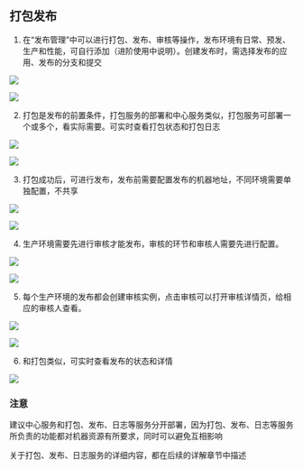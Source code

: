 ## 打包发布

1. 在“发布管理”中可以进行打包、发布、审核等操作，发布环境有日常、预发、生产和性能，可自行添加（进阶使用中说明）。创建发布时，需选择发布的应用、发布的分支和提交

![](https://p9-juejin.byteimg.com/tos-cn-i-k3u1fbpfcp/956dcbda38d342159e721632dda1f678~tplv-k3u1fbpfcp-watermark.image)

![](https://p9-juejin.byteimg.com/tos-cn-i-k3u1fbpfcp/83117cb0c78a4efca5f3575cb0c07aad~tplv-k3u1fbpfcp-watermark.image)

2. 打包是发布的前置条件，打包服务的部署和中心服务类似，打包服务可部署一个或多个，看实际需要。可实时查看打包状态和打包日志

![](https://p6-juejin.byteimg.com/tos-cn-i-k3u1fbpfcp/8d791abfd18d4b8095fe41add57f7985~tplv-k3u1fbpfcp-watermark.image)

![](https://p9-juejin.byteimg.com/tos-cn-i-k3u1fbpfcp/9e203e4afe2b437faca02c2e79807ed7~tplv-k3u1fbpfcp-watermark.image)

3. 打包成功后，可进行发布，发布前需要配置发布的机器地址，不同环境需要单独配置，不共享

![](https://p6-juejin.byteimg.com/tos-cn-i-k3u1fbpfcp/761175a03dc0424daa046c778ee7e7f6~tplv-k3u1fbpfcp-watermark.image)

![](https://p3-juejin.byteimg.com/tos-cn-i-k3u1fbpfcp/02625cc1c27341aaa2c0aeb33d7a72f5~tplv-k3u1fbpfcp-watermark.image)

4. 生产环境需要先进行审核才能发布，审核的环节和审核人需要先进行配置。

![](https://p9-juejin.byteimg.com/tos-cn-i-k3u1fbpfcp/b865ecfec1d5456c8d8d15f1561119dd~tplv-k3u1fbpfcp-watermark.image)

![](https://p3-juejin.byteimg.com/tos-cn-i-k3u1fbpfcp/bd450b39cf8745ddb7393414daac8555~tplv-k3u1fbpfcp-watermark.image)

5. 每个生产环境的发布都会创建审核实例，点击审核可以打开审核详情页，给相应的审核人查看。

![](https://p9-juejin.byteimg.com/tos-cn-i-k3u1fbpfcp/03305ee7ee334d8d9140d099f2ce5d9f~tplv-k3u1fbpfcp-watermark.image)

![](https://p1-juejin.byteimg.com/tos-cn-i-k3u1fbpfcp/4035ccc1972c4a3cb0a8726a6e54890d~tplv-k3u1fbpfcp-watermark.image)

6. 和打包类似，可实时查看发布的状态和详情

![](https://p6-juejin.byteimg.com/tos-cn-i-k3u1fbpfcp/d1f8fc40c9b74ced8f88e6aa648bd9c3~tplv-k3u1fbpfcp-watermark.image)

### 注意

建议中心服务和打包、发布、日志等服务分开部署，因为打包、发布、日志等服务所负责的功能都对机器资源有所要求，同时可以避免互相影响

关于打包、发布、日志服务的详细内容，都在后续的详解章节中描述
